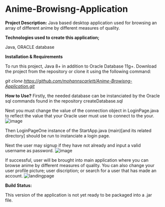 # Anime-Browisng-Application


**Project Description:** Java based desktop application used for browsing an array of different anime by different measures of quality.

**Technologies used to create this application;**

Java, ORACLE database

**Installation & Requirements**

To run this project, Java 8+ in addition to Oracle Database 11g+. Download the project from the repository or clone it using the following command:

_git clone https://github.com/mohannscarlett/Anime-Browisng-Application.git_

**How to Use?** Firstly, the needed database can be instanciated by the Oracle sql commands found in the repository createDatabase.sql

Next you must change the value of the connection object in LoginPage.java to reflect the value that your Oracle user must use to connect to the your.
![image](https://user-images.githubusercontent.com/123710621/215301206-94bb7f6b-eb64-4491-ba22-bb29c2cd74a5.png)

Then LoginPageOne instance of the StartApp.java (main)[and its related directory] should be run to instanciate a login page. 

Next the user may signup if they have not already and input a valid username as password.
![image](https://user-images.githubusercontent.com/123710621/215301426-12abf4b2-fb0c-4ea5-97cb-c8755f8e60d2.png)

If successful, user will be brought into main application where you can browse anime by different measures of quality. You can also change your user profile picture; user discription; or search for a user that has made an account.
 ![landingpage](https://user-images.githubusercontent.com/123710621/215301446-7688abce-f629-4713-b0c3-a5c6e78b9cab.png)


**Build Status:**

This version of the application is not yet ready to be packaged into a .jar file.
